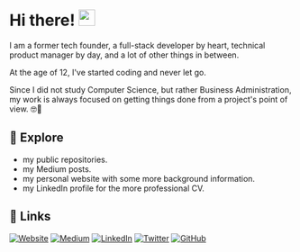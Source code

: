 # Hi there! <img src="https://media.giphy.com/media/hvRJCLFzcasrR4ia7z/giphy.gif" width="29px">

I am a former tech founder, a full-stack developer by heart, technical product manager by day, and a lot of other things in between. 

At the age of 12, I've started coding and never let go. 

Since I did not study Computer Science, but rather Business Administration, my work is always focused on getting things done from a project's point of view. 🤓🚀

## 🔭 Explore 
- my public repositories.
- my Medium posts.
- my personal website with some more background information.
- my LinkedIn profile for the more professional CV.

## 🔗 Links

[![Website](https://img.shields.io/badge/Website-3e4d64?style=for-the-badge&logoColor=white)](https://jenskuerschner.de/) 
[![Medium](https://img.shields.io/badge/Medium-00ab6c?style=for-the-badge&logo=medium&logoColor=white)](https://jenskuerschner.medium.com/) 
[![LinkedIn](https://img.shields.io/badge/LinkedIn-0077B5?style=for-the-badge&logo=LinkedIn&logoColor=white)](https://www.linkedin.com/in/jenskuerschner) 
[![Twitter](https://img.shields.io/badge/Twitter-1DA1F2?style=for-the-badge&logo=Twitter&logoColor=white)](https://twitter.com/jekuer) 
[![GitHub](https://img.shields.io/badge/GitHub-000000?style=for-the-badge&logo=GitHub&logoColor=white)](https://github.com/jekuer) 


<!--
**jekuer/jekuer** is a ✨ _special_ ✨ repository because its `README.md` (this file) appears on your GitHub profile.

Here are some ideas to get you started:

- 🔭 I’m currently working on ...
- 🌱 I’m currently learning ...
- 👯 I’m looking to collaborate on ...
- 🤔 I’m looking for help with ...
- 💬 Ask me about ...
- 📫 How to reach me: ...
- 😄 Pronouns: ...
- ⚡ Fun fact: ...
-->
